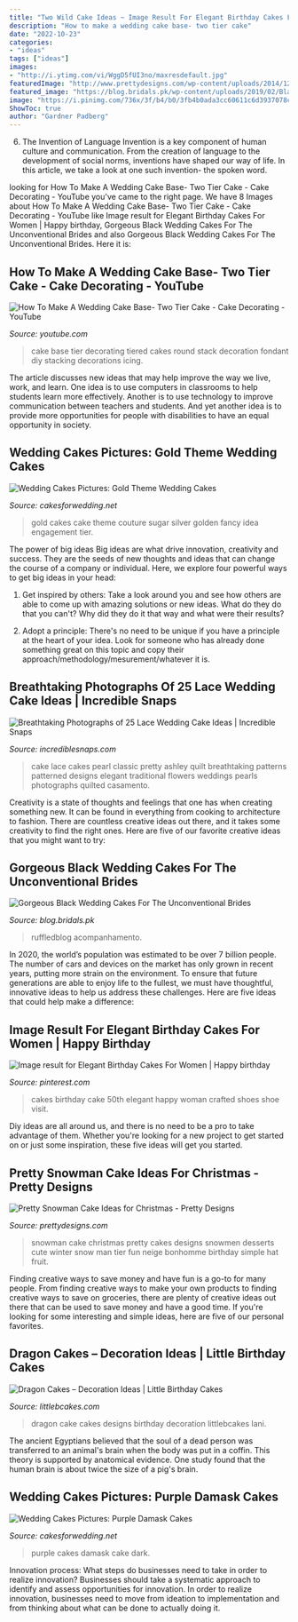 ```yaml
---
title: "Two Wild Cake Ideas ~ Image Result For Elegant Birthday Cakes For Women"
description: "How to make a wedding cake base- two tier cake"
date: "2022-10-23"
categories:
- "ideas"
tags: ["ideas"]
images:
- "http://i.ytimg.com/vi/WggD5fUI3no/maxresdefault.jpg"
featuredImage: "http://www.prettydesigns.com/wp-content/uploads/2014/12/Desserts.jpg"
featured_image: "https://blog.bridals.pk/wp-content/uploads/2019/02/Black-wedding-cake-5-min.jpg"
image: "https://i.pinimg.com/736x/3f/b4/b0/3fb4b0ada3cc60611c6d3937078cf0d3.jpg"
ShowToc: true
author: "Gardner Padberg"
---
```



6. The Invention of Language
Invention is a key component of human culture and communication. From the creation of language to the development of social norms, inventions have shaped our way of life. In this article, we take a look at one such invention- the spoken word.

	

		
looking for How To Make A Wedding Cake Base- Two Tier Cake - Cake Decorating - YouTube you've came to the right page. We have 8 Images about How To Make A Wedding Cake Base- Two Tier Cake - Cake Decorating - YouTube like Image result for Elegant Birthday Cakes For Women | Happy birthday, Gorgeous Black Wedding Cakes For The Unconventional Brides and also Gorgeous Black Wedding Cakes For The Unconventional Brides. Here it is:
		
    
## How To Make A Wedding Cake Base- Two Tier Cake - Cake Decorating - YouTube

<img loading=lazy src="http://i.ytimg.com/vi/WggD5fUI3no/maxresdefault.jpg" onerror="this.onerror=null;this.src='https://tse1.mm.bing.net/th?id=OIP.LfWuTuktP56HlNBSawV6MgHaEK&amp;pid=15.1';" alt="How To Make A Wedding Cake Base- Two Tier Cake - Cake Decorating - YouTube">

_Source: youtube.com_

>cake base tier decorating tiered cakes round stack decoration fondant diy stacking decorations icing. 

	

The article discusses new ideas that may help improve the way we live, work, and learn. One idea is to use computers in classrooms to help students learn more effectively. Another is to use technology to improve communication between teachers and students. And yet another idea is to provide more opportunities for people with disabilities to have an equal opportunity in society.

    
## Wedding Cakes Pictures: Gold Theme Wedding Cakes

<img loading=lazy src="http://2.bp.blogspot.com/-5yBL-cIujbk/T8glfyF8ElI/AAAAAAAAG70/8AyPJ6nYOvk/s1600/gold-wedding-cake-idea.jpg" onerror="this.onerror=null;this.src='https://tse4.mm.bing.net/th?id=OIP.L7Sm3mMJa2zAmxcNAxdhMwAAAA&amp;pid=15.1';" alt="Wedding Cakes Pictures: Gold Theme Wedding Cakes">

_Source: cakesforwedding.net_

>gold cakes cake theme couture sugar silver golden fancy idea engagement tier. 

	

The power of big ideas
Big ideas are what drive innovation, creativity and success. They are the seeds of new thoughts and ideas that can change the course of a company or individual. Here, we explore four powerful ways to get big ideas in your head:
1. Get inspired by others: Take a look around you and see how others are able to come up with amazing solutions or new ideas. What do they do that you can't? Why did they do it that way and what were their results?

2. Adopt a principle: There's no need to be unique if you have a principle at the heart of your idea. Look for someone who has already done something great on this topic and copy their approach/methodology/mesurement/whatever it is.

    
## Breathtaking Photographs Of 25 Lace Wedding Cake Ideas | Incredible Snaps

<img loading=lazy src="https://www.incrediblesnaps.com/wp-content/uploads/2014/11/Lace-Wedding-Cakes-14.jpg" onerror="this.onerror=null;this.src='https://tse2.mm.bing.net/th?id=OIP.kKLoQAXd5Dtclm2RcVgI1gHaLI&amp;pid=15.1';" alt="Breathtaking Photographs of 25 Lace Wedding Cake Ideas | Incredible Snaps">

_Source: incrediblesnaps.com_

>cake lace cakes pearl classic pretty ashley quilt breathtaking patterns patterned designs elegant traditional flowers weddings pearls photographs quilted casamento. 

	

Creativity is a state of thoughts and feelings that one has when creating something new. It can be found in everything from cooking to architecture to fashion. There are countless creative ideas out there, and it takes some creativity to find the right ones. Here are five of our favorite creative ideas that you might want to try: 

    
## Gorgeous Black Wedding Cakes For The Unconventional Brides

<img loading=lazy src="https://blog.bridals.pk/wp-content/uploads/2019/02/Black-wedding-cake-5-min.jpg" onerror="this.onerror=null;this.src='https://tse4.mm.bing.net/th?id=OIP.eLwKI-3ud7RKiK6nNkAorAHaJ4&amp;pid=15.1';" alt="Gorgeous Black Wedding Cakes For The Unconventional Brides">

_Source: blog.bridals.pk_

>ruffledblog acompanhamento. 

	

In 2020, the world’s population was estimated to be over 7 billion people. The number of cars and devices on the market has only grown in recent years, putting more strain on the environment. To ensure that future generations are able to enjoy life to the fullest, we must have thoughtful, innovative ideas to help us address these challenges. Here are five ideas that could help make a difference: 

    
## Image Result For Elegant Birthday Cakes For Women | Happy Birthday

<img loading=lazy src="https://i.pinimg.com/736x/3f/b4/b0/3fb4b0ada3cc60611c6d3937078cf0d3.jpg" onerror="this.onerror=null;this.src='https://tse1.mm.bing.net/th?id=OIP.oRR8j-eyogLhrXTd1eCMYQHaLf&amp;pid=15.1';" alt="Image result for Elegant Birthday Cakes For Women | Happy birthday">

_Source: pinterest.com_

>cakes birthday cake 50th elegant happy woman crafted shoes shoe visit. 

	

Diy ideas are all around us, and there is no need to be a pro to take advantage of them. Whether you're looking for a new project to get started on or just some inspiration, these five ideas will get you started.

    
## Pretty Snowman Cake Ideas For Christmas - Pretty Designs

<img loading=lazy src="http://www.prettydesigns.com/wp-content/uploads/2014/12/Desserts.jpg" onerror="this.onerror=null;this.src='https://tse3.mm.bing.net/th?id=OIP.rMdNlepkS8zfmm23vQJ5igHaJ3&amp;pid=15.1';" alt="Pretty Snowman Cake Ideas for Christmas - Pretty Designs">

_Source: prettydesigns.com_

>snowman cake christmas pretty cakes designs snowmen desserts cute winter snow man tier fun neige bonhomme birthday simple hat fruit. 

	

Finding creative ways to save money and have fun is a go-to for many people. From finding creative ways to make your own products to finding creative ways to save on groceries, there are plenty of creative ideas out there that can be used to save money and have a good time. If you're looking for some interesting and simple ideas, here are five of our personal favorites.

    
## Dragon Cakes – Decoration Ideas | Little Birthday Cakes

<img loading=lazy src="http://www.littlebcakes.com/wp-content/uploads/2013/08/Dragon-Cake-Designs.jpg" onerror="this.onerror=null;this.src='https://tse2.mm.bing.net/th?id=OIP.Nq1UFjehl11PIEkoJ5REOQHaLG&amp;pid=15.1';" alt="Dragon Cakes – Decoration Ideas | Little Birthday Cakes">

_Source: littlebcakes.com_

>dragon cake cakes designs birthday decoration littlebcakes lani. 

	

The ancient Egyptians believed that the soul of a dead person was transferred to an animal's brain when the body was put in a coffin. This theory is supported by anatomical evidence. One study found that the human brain is about twice the size of a pig's brain.

    
## Wedding Cakes Pictures: Purple Damask Cakes

<img loading=lazy src="http://1.bp.blogspot.com/-QdrXMaPGlNU/T-kjFHJ9VrI/AAAAAAAAHEY/EqS7y0KrmZE/s1600/dark-purple-wedding-cake-damask.jpg" onerror="this.onerror=null;this.src='https://tse2.mm.bing.net/th?id=OIP.xYysJSJt2K4dcw6Ud6TrxAAAAA&amp;pid=15.1';" alt="Wedding Cakes Pictures: Purple Damask Cakes">

_Source: cakesforwedding.net_

>purple cakes damask cake dark. 

	

Innovation process: What steps do businesses need to take in order to realize innovation?
Businesses should take a systematic approach to identify and assess opportunities for innovation. In order to realize innovation, businesses need to move from ideation to implementation and from thinking about what can be done to actually doing it.

